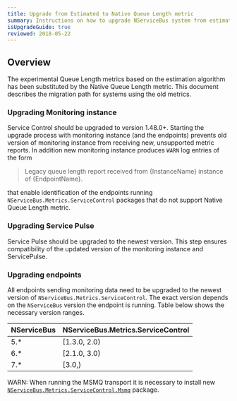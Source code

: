 ```yaml
---
title: Upgrade from Estimated to Native Queue Length metric
summary: Instructions on how to upgrade NServiceBus system from estimated to native queue length metric 
isUpgradeGuide: true
reviewed: 2018-05-22
---
```


## Overview

The experimental Queue Length metrics based on the estimation algorithm has been substituted by the Native Queue Length metric. This document describes the migration path for systems using the old metrics.

### Upgrading Monitoring instance

Service Control should be upgraded to version 1.48.0+. Starting the upgrade process with monitoring instance (and the endpoints) prevents old version of monitoring instance from receiving new, unsupported metric reports. In addition new monitoring instance produces `WARN` log entries of the form 

> Legacy queue length report received from {InstanceName} instance of {EndpointName}.

that enable identification of the endpoints running `NServiceBus.Metrics.ServiceControl` packages that do not support Native Queue Length metric.

### Upgrading Service Pulse

Service Pulse should be upgraded to the newest version. This step ensures compatibility of the updated version of the monitoring instance and ServicePulse.

### Upgrading endpoints

All endpoints sending monitoring data need to be upgraded to the newest version of `NServiceBus.Metrics.ServiceControl`. The exact version depends on the `NServiceBus` version the endpoint is running. Table below shows the necessary version ranges.

|NServiceBus|NServiceBus.Metrics.ServiceControl|
|--|--|
| 5.*       | [1.3.0, 2.0)|
| 6.*       | [2.1.0, 3.0)|
| 7.*       | [3.0,)|

WARN: When running the MSMQ transport it is necessary to install new [`NServiceBus.Metrics.ServiceControl.Msmq`](/monitoring/metrics/msmq-queue-length.md) package. 